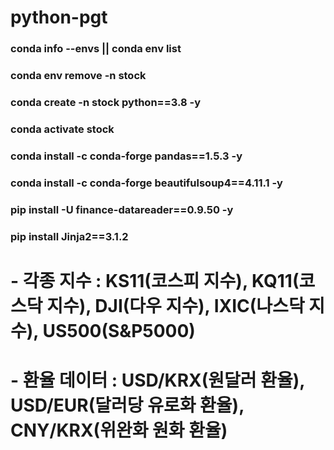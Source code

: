 # python-pgt

### conda info --envs || conda env list
### conda env remove -n stock
### conda create -n stock python==3.8 -y
### conda activate stock

### conda install -c conda-forge pandas==1.5.3 -y
### conda install -c conda-forge beautifulsoup4==4.11.1 -y
### pip install -U finance-datareader==0.9.50 -y
### pip install Jinja2==3.1.2

# - 각종 지수 : KS11(코스피 지수), KQ11(코스닥 지수), DJI(다우 지수), IXIC(나스닥 지수), US500(S&P5000)
# - 환율 데이터 : USD/KRX(원달러 환율), USD/EUR(달러당 유로화 환율), CNY/KRX(위완화 원화 환율)
